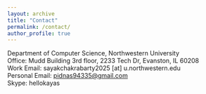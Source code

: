 ```yaml
---
layout: archive
title: "Contact"
permalink: /contact/
author_profile: true
---
```

Department of Computer Science, Northwestern University<br>
Office: Mudd Building 3rd floor, 2233 Tech Dr, Evanston, IL 60208<br>
Work Email: sayakchakrabarty2025 [at] u.northwestern.edu<br>
Personal Email: pidnas94335@gmail.com<br>
Skype: hellokayas